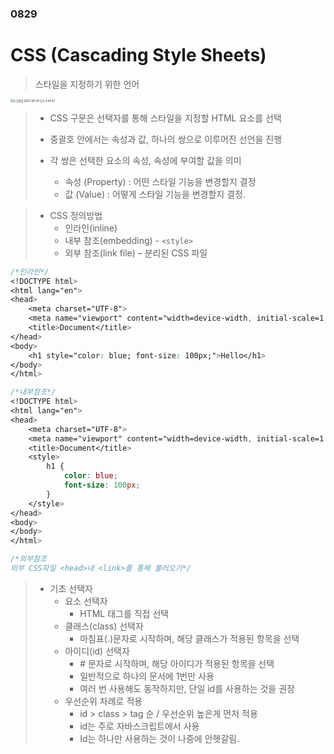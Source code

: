 ### 0829

# CSS (Cascading Style Sheets)

> 스타일을 지정하기 위한 언어

<img src="/Users/yoonji_kim/Library/Application Support/typora-user-images/스크린샷 2022-08-29 오후 4.44.47.png" alt="스크린샷 2022-08-29 오후 4.44.47" style="zoom:30%;" />

> - CSS 구문은 선택자를 통해 스타일을 지정할 HTML 요소를 선택
>
> - 중괄호 안에서는 속성과 값, 하나의 쌍으로 이루어진 선언을 진행
>
> - 각 쌍은 선택한 요소의 속성, 속성에 부여할 값을 의미
>   - 속성 (Property) : 어떤 스타일 기능을 변경할지 결정
>   - 값 (Value) : 어떻게 스타일 기능을 변경할지 결정.



> - CSS 정의방법
>   - 인라인(inline)
>   - 내부 참조(embedding) - `<style>`
>   - 외부 참조(link file) – 분리된 CSS 파일

```css
/*인라인*/
<!DOCTYPE html>
<html lang="en">
<head>
	<meta charset="UTF-8">
	<meta name="viewport" content="width=device-width, initial-scale=1.0">
	<title>Document</title>
</head>
<body>
	<h1 style="color: blue; font-size: 100px;">Hello</h1>
</body>
</html>

/*내부참조*/
<!DOCTYPE html>
<html lang="en">
<head>
	<meta charset="UTF-8">
	<meta name="viewport" content="width=device-width, initial-scale=1.0">
	<title>Document</title>
	<style>
		h1 {
			color: blue;
			font-size: 100px;
		}
	</style>
</head>
<body>
</body>
</html>

/*외부참조
외부 CSS파일 <head>내 <link>를 통해 불러오기*/

```



> - 기초 선택자
>   - 요소 선택자
>     - HTML 태그를 직접 선택
>   - 클래스(class) 선택자
>     - 마침표(.)문자로 시작하며, 해당 클래스가 적용된 항목을 선택
>   - 아이디(id) 선택자
>     - \# 문자로 시작하며, 해당 아이디가 적용된 항목을 선택
>     - 일반적으로 하나의 문서에 1번만 사용
>     - 여러 번 사용해도 동작하지만, 단일 id를 사용하는 것을 권장
>   - 우선순위 차례로 적용
>     - id > class > tag 순 / 우선순위 높은게 먼저 적용
>     - id는 주로 자바스크립트에서 사용
>     - Id는 하나만 사용하는 것이 나중에 안헷갈림.



